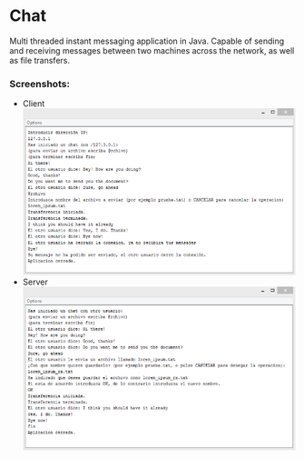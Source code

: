 # Chat

Multi threaded instant messaging application in Java. Capable of sending and receiving messages between two machines across the network, as well as file transfers.

### Screenshots:
- Client
!["Client"](/chat/screenshots/chat_conversation_screenshot_client.png "Client")
- Server
!["Server"](/chat/screenshots/chat_conversation_screenshot_server.png "Server") 

